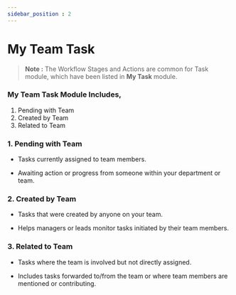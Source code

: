 ```yaml
---
sidebar_position : 2
---
```


# My Team Task

> **Note :** The Workflow Stages and Actions are common for Task module, which have been listed in **My Task** module.

### My Team Task Module Includes,

  1. Pending with Team
  2. Created by Team
  3. Related to Team

### 1. Pending with Team

  - Tasks currently assigned to team members.

  - Awaiting action or progress from someone within your department or team.

### 2. Created by Team

  - Tasks that were created by anyone on your team.

  - Helps managers or leads monitor tasks initiated by their team members.

### 3. Related to Team

  - Tasks where the team is involved but not directly assigned.

  - Includes tasks forwarded to/from the team or where team members are mentioned or contributing.


